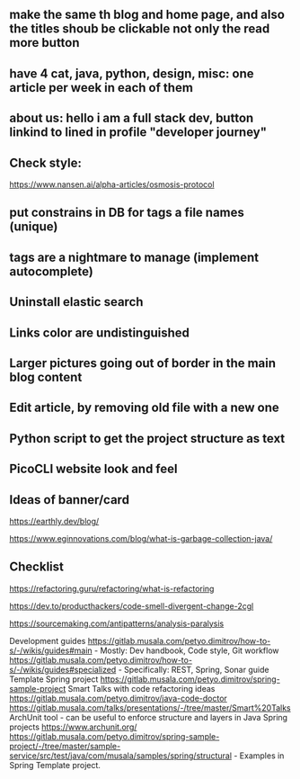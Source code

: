## make the same th blog and home page, and also the titles shoub be clickable not only the read more button

## have 4 cat, java, python, design, misc: one article per week in each of them

## about us: hello i am a full stack dev, button linkind to lined in profile "developer journey"

## Check style:
https://www.nansen.ai/alpha-articles/osmosis-protocol

## put constrains in DB for tags a file names (unique)

## tags are a nightmare to manage (implement autocomplete)

## Uninstall elastic search

## Links color are undistinguished

## Larger pictures going out of border in the main blog content

## Edit article, by removing old file with a new one

## Python script to get the project structure as text

## PicoCLI website look and feel

## Ideas of banner/card 
https://earthly.dev/blog/

https://www.eginnovations.com/blog/what-is-garbage-collection-java/



## Checklist

https://refactoring.guru/refactoring/what-is-refactoring

https://dev.to/producthackers/code-smell-divergent-change-2cgl

https://sourcemaking.com/antipatterns/analysis-paralysis



Development guides
https://gitlab.musala.com/petyo.dimitrov/how-to-s/-/wikis/guides#main - Mostly: Dev handbook, Code style, Git workflow
https://gitlab.musala.com/petyo.dimitrov/how-to-s/-/wikis/guides#specialized - Specifically: REST, Spring, Sonar guide
Template Spring project
https://gitlab.musala.com/petyo.dimitrov/spring-sample-project 
Smart Talks with code refactoring ideas
https://gitlab.musala.com/petyo.dimitrov/java-code-doctor 
https://gitlab.musala.com/talks/presentations/-/tree/master/Smart%20Talks 
ArchUnit tool - can be useful to enforce structure and layers in Java Spring projects
https://www.archunit.org/
https://gitlab.musala.com/petyo.dimitrov/spring-sample-project/-/tree/master/sample-service/src/test/java/com/musala/samples/spring/structural - Examples in Spring Template project.

